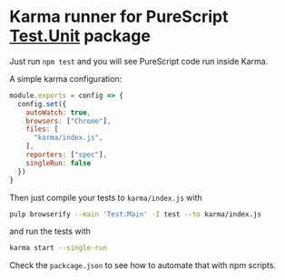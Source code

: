 # Karma runner for PureScript [Test.Unit](https://pursuit.purescript.org/packages/purescript-test-unit/10.0.2/docs/Test.Unit) package

Just run `npm test` and you will see PureScript code run inside Karma.

A simple karma configuration:

```javascript
module.exports = config => {
  config.set({
    autoWatch: true,
    browsers: ["Chrome"],
    files: [
      "karma/index.js",
    ],
    reporters: ["spec"],
    singleRun: false
  })
}
```

Then just compile your tests to `karma/index.js` with
```bash
pulp browserify --main 'Test.Main' -I test --to karma/index.js
```
and run the tests with
```bash
karma start --single-run
```

Check the `packcage.json` to see how to automate that with npm scripts.

